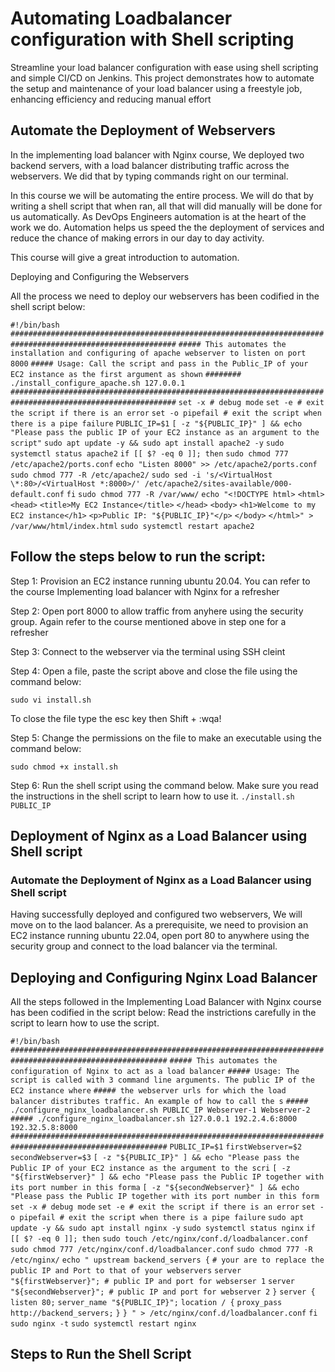 # Automating Loadbalancer configuration with Shell scripting

Streamline your load balancer configuration with ease using shell scripting and simple CI/CD on Jenkins. This project
demonstrates how to automate the setup and maintenance of your load balancer using a freestyle job, enhancing
efficiency and reducing manual effort

## Automate the Deployment of Webservers

In the implementing load balancer with Nginx course, We deployed two backend servers, with a load balancer distributing
traffic across the webservers. We did that by typing commands right on our terminal.

In this course we will be automating the entire process. We will do that by writing a shell script that when ran, all that will
did manually will be done for us automatically. As DevOps Engineers automation is at the heart of the work we do.
Automation helps us speed the the deployment of services and reduce the chance of making errors in our day to day
activity.

This course will give a great introduction to automation.

Deploying and Configuring the Webservers

All the process we need to deploy our webservers has been codified in the shell script below:

`#!/bin/bash`
`###########################################################################################################`
`##### This automates the installation and configuring of apache webserver to listen on port 8000`
`##### Usage: Call the script and pass in the Public_IP of your EC2 instance as the first argument as shown`
`######## ./install_configure_apache.sh 127.0.0.1`
`###########################################################################################################`
`set -x # debug mode`
`set -e # exit the script if there is an error`
`set -o pipefail # exit the script when there is a pipe failure`
`PUBLIC_IP=$1`
`[ -z "${PUBLIC_IP}" ] && echo "Please pass the public IP of your EC2 instance as an argument to the script"`
`sudo apt update -y && sudo apt install apache2 -y`
`sudo systemctl status apache2`
`if [[ $? -eq 0 ]]; then`
`sudo chmod 777 /etc/apache2/ports.conf`
`echo "Listen 8000" >> /etc/apache2/ports.conf`
`sudo chmod 777 -R /etc/apache2/`
`sudo sed -i 's/<VirtualHost \*:80>/<VirtualHost *:8000>/' /etc/apache2/sites-available/000-default.conf`
`fi`
`sudo chmod 777 -R /var/www/`
`echo "<!DOCTYPE html>`
`<html>`
`<head>`
`<title>My EC2 Instance</title>`
`</head>`
`<body>`
`<h1>Welcome to my EC2 instance</h1>`
`<p>Public IP: "${PUBLIC_IP}"</p>`
`</body>`
`</html>" > /var/www/html/index.html`
`sudo systemctl restart apache2`

## Follow the steps below to run the script:

Step 1: Provision an EC2 instance running ubuntu 20.04. You can refer to the course Implementing load balancer with
Nginx for a refresher

Step 2: Open port 8000 to allow traffic from anyhere using the security group. Again refer to the course mentioned above
in step one for a refresher

Step 3: Connect to the webserver via the terminal using SSH cleint

Step 4: Open a file, paste the script above and close the file using the command below:

`sudo vi install.sh`

To close the file type the esc key then Shift + :wqa!

Step 5: Change the permissions on the file to make an executable using the command below:

`sudo chmod +x install.sh`

Step 6: Run the shell script using the command below. Make sure you read the instructions in the shell script to learn how
to use it.
`./install.sh PUBLIC_IP`

## Deployment of Nginx as a Load Balancer using Shell script

### Automate the Deployment of Nginx as a Load Balancer using Shell script

Having successfully deployed and configured two webservers, We will move on to the laod balancer. As a prerequisite, we
need to provision an EC2 instance running ubuntu 22.04, open port 80 to anywhere using the security group and connect
to the load balancer via the terminal.

## Deploying and Configuring Nginx Load Balancer

All the steps followed in the Implementing Load Balancer with Nginx course has been codified in the script below:
Read the instrictions carefully in the script to learn how to use the script.

`#!/bin/bash`
`#########################################################################################################`
`##### This automates the configuration of Nginx to act as a load balancer`
`##### Usage: The script is called with 3 command line arguments. The public IP of the EC2 instance where`
`##### the webserver urls for which the load balancer distributes traffic. An example of how to call the s`
`##### ./configure_nginx_loadbalancer.sh PUBLIC_IP Webserver-1 Webserver-2`
`##### ./configure_nginx_loadbalancer.sh 127.0.0.1 192.2.4.6:8000 192.32.5.8:8000`
`#########################################################################################################`
`PUBLIC_IP=$1`
`firstWebserver=$2`
`secondWebserver=$3`
`[ -z "${PUBLIC_IP}" ] && echo "Please pass the Public IP of your EC2 instance as the argument to the scri`
`[ -z "${firstWebserver}" ] && echo "Please pass the Public IP together with its port number in this forma`
`[ -z "${secondWebserver}" ] && echo "Please pass the Public IP together with its port number in this form`
`set -x # debug mode`
`set -e # exit the script if there is an error`
`set -o pipefail # exit the script when there is a pipe failure`
`sudo apt update -y && sudo apt install nginx -y`
`sudo systemctl status nginx`
`if [[ $? -eq 0 ]]; then`
`sudo touch /etc/nginx/conf.d/loadbalancer.conf`
`sudo chmod 777 /etc/nginx/conf.d/loadbalancer.conf`
`sudo chmod 777 -R /etc/nginx/`
`echo " upstream backend_servers {`
`# your are to replace the public IP and Port to that of your webservers`
`server "${firstWebserver}"; # public IP and port for webserser 1`
`server "${secondWebserver}"; # public IP and port for webserver 2`
`}`
`server {`
`listen 80;`
`server_name "${PUBLIC_IP}";`
`location / {`
`proxy_pass http://backend_servers;`
`}`
`} " > /etc/nginx/conf.d/loadbalancer.conf`
`fi`
`sudo nginx -t`
`sudo systemctl restart nginx`

## Steps to Run the Shell Script